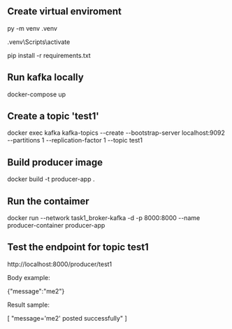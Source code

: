 ## Create virtual enviroment

py -m venv .venv

.venv\Scripts\activate

pip install -r requirements.txt

## Run kafka locally

docker-compose up

## Create a topic 'test1'
docker exec kafka kafka-topics --create --bootstrap-server localhost:9092 --partitions 1 --replication-factor 1 --topic test1


## Build producer image
docker build -t producer-app .

## Run the contaimer
docker run --network task1_broker-kafka -d -p 8000:8000 --name producer-container producer-app


## Test the endpoint for topic test1

 http://localhost:8000/producer/test1

Body example:

{"message":"me2"}

Result sample:

[
    "message='me2' posted successfully"
]

